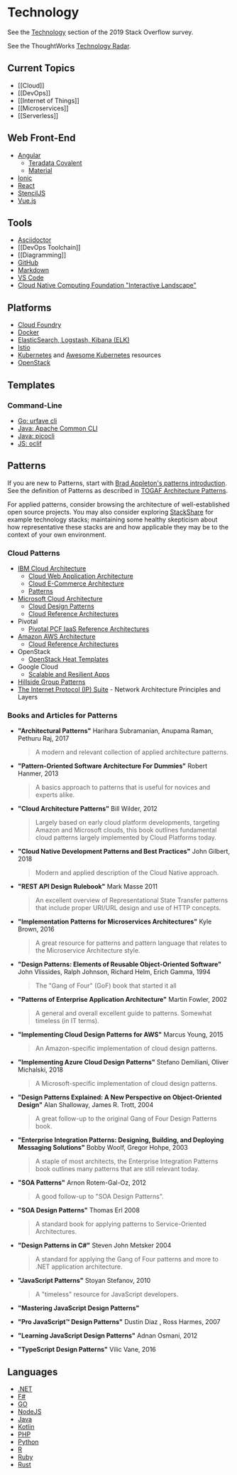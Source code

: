 # Technology

See the [Technology](https://insights.stackoverflow.com/survey/2019#technology) section of the 2019 Stack Overflow survey.

See the ThoughtWorks [Technology Radar](http://www.thoughtworks.com/radar).

## Current Topics

* [[Cloud]]
* [[DevOps]]
* [[Internet of Things]]
* [[Microservices]]
* [[Serverless]]

## Web Front-End

* [Angular](https://angular.io/)
    * [Teradata Covalent](https://teradata.github.io/covalent/)
    * [Material](https://material.angular.io/)
* [Ionic](https://ionicframework.com/)
* [React](https://reactjs.org/)
* [StencilJS](https://stenciljs.com/)
* [Vue.js](https://vuejs.org/)

## Tools

* [Asciidoctor](https://asciidoctor.org/docs/user-manual/)
* [[DevOps Toolchain]]
* [[Diagramming]]
* [GitHub](https://github.com/)
* [Markdown](https://github.com/adam-p/markdown-here/wiki/Markdown-Cheatsheet)
* [VS Code](https://code.visualstudio.com/)
* [Cloud Native Computing Foundation "Interactive Landscape"](https://landscape.cncf.io/)

## Platforms

* [Cloud Foundry](https://www.cloudfoundry.org/)
* [Docker](https://www.docker.com/)
* [ElasticSearch, Logstash, Kibana (ELK)](https://www.elastic.co/elk-stack)
* [Istio](https://istio.io/)
* [Kubernetes](http://kubernetes.io/) and [Awesome Kubernetes](https://github.com/ramitsurana/awesome-kubernetes) resources
* [OpenStack](https://www.openstack.org/)

## Templates

### Command-Line

* [Go: urfave cli](https://github.com/urfave/cli)
* [Java: Apache Common CLI](https://commons.apache.org/cli/)
* [Java: picocli](https://github.com/remkop/picocli)
* [JS: oclif](https://oclif.io/)

## Patterns

If you are new to Patterns, start with [Brad Appleton's patterns introduction](http://www.bradapp.com/docs/patterns-intro.html). See the definition of Patterns as described in [TOGAF Architecture Patterns](http://pubs.opengroup.org/architecture/togaf9-doc/m/chap25.html).

For applied patterns, consider browsing the architecture of well-established open source projects. You may also consider exploring [StackShare](https://stackshare.io/stacks) for example technology stacks; maintaining some healthy skepticism about how representative these stacks are and how applicable they may be to the context of your own environment.

### Cloud Patterns​​

* ​​​​[IBM Cloud Architecture​](https://www.ibm.com/cloud/garage/architectures/)
  * [Cloud Web Application Architecture​](https://www.ibm.com/cloud/garage/architectures/webappArchitecture)
  * [Cloud E-Commerce Architecture](https://www.ibm.com/cloud/garage/architectures/eCommerceArchitecture)
  * [Patterns](https://developer.ibm.com/patterns/)
* [Microsoft Cloud Architecture](https://docs.microsoft.com/en-us/azure/architecture/)
  * [Cloud Design Patterns​](https://docs.microsoft.com/en-us/azure/architecture/patterns/)
  * [Cloud Reference Architectures](https://docs.microsoft.com/en-us/azure/architecture/reference-architectures/)
* Pivotal
  * ​[Pivotal PCF IaaS Reference Architectures](https://docs.pivotal.io/pivotalcf/2-1/refarch/index.html)
* [Amazon AWS Architecture](https://aws.amazon.com/architecture/)
  * [Cloud Reference Architectures](https://aws.amazon.com/architecture/#aws-ref-arch)
* OpenStack
  * ​[OpenStack Heat Templates](https://wiki.openstack.org/wiki/Heat)
* Google Cloud
  * ​​[Scalable and Resilient Apps](https://cloud.google.com/solutions/scalable-and-resilient-apps)
* ​[Hillside Group Patterns](http://hillside.net/patterns/)
* [The Internet Protocol (IP) Suite](https://en.wikipedia.org/wiki/Internet_protocol_suite)​ - Network Architecture Principles and Layers

### Books and Articles for Patterns

* **"Architectural Patterns"** Harihara Subramanian, Anupama Raman, Pethuru Raj, 2017

  > A modern and relevant collection of applied architecture patterns.

* **"Pattern-Oriented Software Architecture For Dummies"** Robert Hanmer, 2013​

  > A basics approach to patterns that is useful for novices and experts alike.

* **"Cloud Architecture Patterns"** Bill Wilder, 2012

  > Largely based on early cloud platform developments, targeting Amazon and Microsoft clouds, this book outlines fundamental cloud patterns largely implemented by Cloud Platforms today.

* **"Cloud Native Development Patterns and Best Practices"** John Gilbert, 2018

  > Modern and applied description of the Cloud Native approach.

* **"REST API Design Rulebook"** Mark Masse 2011

  > An excellent overview of Representational State Transfer patterns that include proper URI/URL design and use of HTTP concepts.

* **"Implementation Patterns for Microservices Architectures​"** Kyle Brown, 2016

  > A great resource for patterns and pattern language that relates to the Microservice Architecture style.

* **"​Design Patterns: Elements of Reusable Object-Oriented Software"** John Vlissides, Ralph Johnson, Richard Helm, Erich Gamma, 1994

  > The "Gang of Four" (GoF) book that started it all

* **"Patterns of Enterprise Application Architecture"** Martin Fowler, 2002

  > A general and overall excellent guide to patterns. Somewhat timeless (in IT terms).

* **"Implementing Cloud Design Patterns for AWS"** Marcus Young, 2015

  > An Amazon-specific implementation of cloud design patterns.

* **"Implementing Azure Cloud Design Patterns"** Stefano Demiliani, Oliver Michalski, 2018

  > ​A Microsoft-specific implementation of cloud design patterns.​

* **"Design Patterns Explained: A New Perspective on Object-Oriented Design"** Alan Shalloway, James R. Trott, 2004

  > A great follow-up to the original Gang of Four Design Patterns book.

* **"Enterprise Integration Patterns: Designing, Building, and Deploying Messaging Solutions"** Bobby Woolf, Gregor Hohpe, 2003

  > A staple of most architects, the Enterprise Integration Patterns book outlines many patterns that are still relevant today.

* **"SOA Patterns"** Arnon Rotem-Gal-Oz, 2012

  > A good follow-up to "SOA Design Patterns".

* **"SOA Design Patterns"** Thomas Erl 2008

  > A standard book for applying patterns to Service-Oriented Architectures.

* **"Design Patterns in C#"** Steven John Metsker 2004

  > A standard for applying the Gang of Four patterns and more to .NET application architecture.

* **"JavaScript Patterns"** Stoyan Stefanov, 2010

  > A "timeless" resource for JavaScript developers.

* **"Mastering JavaScript Design Patterns"**

* **"Pro JavaScript™ Design Patterns"** Dustin Diaz , Ross Harmes, 2007

* **"Learning JavaScript Design Patterns"** Adnan Osmani, 2012

* **"TypeScript Design Patterns"** Vilic Vane, 2016

## Languages

* [.NET](https://dotnet.microsoft.com/download)
* [F#](https://fsharp.org/)
* [GO](https://golang.org/)
* [NodeJS](https://nodejs.org/)
* [Java](https://www.java.com/)
* [Kotlin](https://kotlinlang.org/)
* [PHP](https://www.php.net/)
* [Python](https://www.python.org/)
* [R](https://www.r-project.org/)
* [Ruby](https://www.ruby-lang.org/en/)
* [Rust](https://www.rust-lang.org/)
